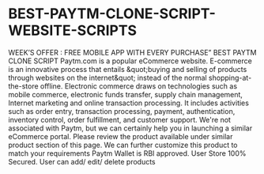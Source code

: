 # BEST-PAYTM-CLONE-SCRIPT-WEBSITE-SCRIPTS
WEEK’S OFFER : FREE MOBILE APP WITH EVERY PURCHASE” BEST PAYTM CLONE SCRIPT  Paytm.com is a popular eCommerce website. E-commerce is an innovative process that entails &amp;quot;buying and selling of products through websites on the internet&amp;quot; instead of the normal shopping-at-the-store offline. Electronic commerce draws on technologies such as mobile commerce, electronic funds transfer, supply chain management, Internet marketing and online transaction processing. It includes activities such as order entry, transaction processing, payment, authentication, inventory control, order fulfillment, and customer support.  We're not associated with Paytm, but we can certainly help you in launching a similar eCommerce portal. Please review the product available under similar product section of this page. We can further customize this product to match your requirements
Paytm Wallet is RBI approved.
User Store
100% Secured.
User can add/ edit/ delete products
